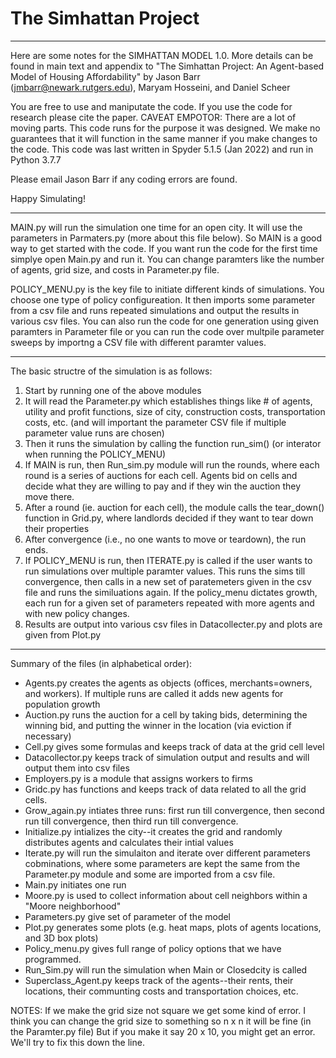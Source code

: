 # The Simhattan Project
***
Here are some notes for the SIMHATTAN MODEL 1.0. More details can be found in main text and appendix to
 "The Simhattan Project: An Agent-based Model of Housing Affordability" by Jason Barr (jmbarr@newark.rutgers.edu), Maryam Hosseini, and Daniel Scheer

You are free to use and maniputate the code. If you use the code for research please cite the paper.
CAVEAT EMPOTOR: There are a lot of moving parts. This code runs for the purpose it was designed. We make no guarantees that it will function in the same 
manner if you make changes to the code. This code was last written in Spyder 5.1.5 (Jan 2022) and run in Python 3.7.7

Please email Jason Barr if any coding errors are found. 

Happy Simulating!

***
MAIN.py will run the simulation one time for an open city. It will use the parameters in Parmaters.py (more about this file below). 
So MAIN is a good way to get started with the code. If you want run the code for the first time simplye open Main.py and run it. You can change paramters like 
the number of agents, grid size, and costs in Parameter.py file.

POLICY_MENU.py is the key file to initiate different kinds of simulations. You choose one type of policy configureation. It then imports some parameter from a csv file and runs repeated simulations
and output the results in various csv files. You can also run the code for one generation using given paramters in Parameter file or you can run the code over multpile parameter sweeps
by importng a CSV file with different paramter values.

***
The basic structre of the simulation is as follows:
1. Start by running one of the above modules
2. It will read the Parameter.py which establishes things like # of agents, utility and profit functions, size of city, construction costs, transportation costs, etc. (and will important 
   the parameter CSV file if multiple parameter value runs are chosen)
3. Then it runs the simulation by calling the function run_sim() (or interator when running the POLICY_MENU)
4. If MAIN is run, then Run_sim.py module will run the rounds, where each round is a series of auctions for each cell. Agents bid on cells and decide what they are willing to pay
   and if they win the auction they move there.
5. After a round (ie. auction for each cell), the module calls the tear_down() function in Grid.py, where landlords decided if they want to tear down their properties
6. After convergence (i.e., no one wants to move or teardown), the run ends. 
7. If POLICY_MENU is run, then ITERATE.py is called if the user wants to run simulations over multiple paramter values. This runs the sims till convergence, then calls in a new set of paratemeters given in the csv file and runs the similuations again.
If the policy_menu dictates growth, each run for a given set of parameters repeated with more agents and with new policy changes.
8. Results are output into various csv files in Datacollecter.py and plots are given from Plot.py

***
Summary of the files (in alphabetical order):
- Agents.py creates the agents as objects (offices, merchants=owners, and workers). If multiple runs are called it adds new agents for population growth
- Auction.py runs the auction for a cell by taking bids, determining the winning bid, and putting the winner in the location (via eviction if necessary)
- Cell.py gives some formulas and keeps track of data at the grid cell level
- Datacollector.py keeps track of simulation output and results and will output them into csv files
- Employers.py is a module that assigns workers to firms
- Gridc.py has functions and keeps track of data related to all the grid cells.
- Grow_again.py intiates three runs: first run till convergence, then second run till convergence, then third run till convergence.
- Initialize.py intializes the city--it creates the grid and randomly distributes agents and calculates their intial values
- Iterate.py will run the simulaiton and iterate over different parameters cobminations, where some parameters are kept the same from the Parameter.py module
  and some are imported from a csv file.
- Main.py initiates one run
- Moore.py is used to collect information about cell neighbors within a "Moore neighborhood"
- Parameters.py give set of parameter of the model
- Plot.py generates some plots (e.g. heat maps, plots of agents locations, and 3D box plots)
- Policy_menu.py gives full range of policy options that we have programmed.
- Run_Sim.py will run the simulation when Main or Closedcity is called
- Superclass_Agent.py keeps track of the agents--their rents, their locations, their communting costs and transportation choices, etc.


NOTES:
If we make the grid size not square we get some kind of error. I think you can change the grid size to something so n x n it will be fine (in the Paramter.py file)
But if you make it say 20 x 10, you might get an error. We'll try to fix this down the line.
